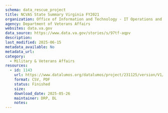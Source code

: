 ```yaml
---
schema: data_rescue_project 
title: NCVAS State Summary Virginia FY2021
organization: Office of Information and Technology - IT Operations and Services (ITOPS)
agency: Department of Veterans Affairs
websites: data.va.gov
data_source: https://www.data.va.gov/stories/s/97tf-aqpv
description: 
last_modified: 2025-06-15
metadata_available: No
metadata_url: 
category:
  - Military & Veterans Affairs 
resources:
  - id: 1143
    url: https://www.datalumos.org/datalumos/project/231125/version/V1/view
    format: CSV, PDF
    status: Finished
    size: 
    download_date: 2025-05-26
    maintainer: DRP, DL
    notes: 
---
```

